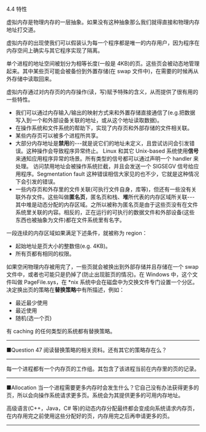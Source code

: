 4.4 特性

虚拟内存是物理内存的一层抽象。如果没有这种抽象那么我们就得直接和物理内存地址打交道。

虚拟内存的出现使我们可以假装认为每一个程序都是唯一的内存用户，因为程序在内存空间上确实与其它程序实现了隔离。

单个进程的地址空间被划分为相等长度\(一般是 4KB\)的页。这些页会被动态地管理起来。其中某些页可能会被备份到外置存储\(在 swap 文件中\)，在需要的时候再从外存储中读取回来。

虚拟内存通过对内存页的内存操作\(读，写\)赋予特殊的含义，从而提供了很有用的一些特性。

* 我们可以通过内存输入/输出的映射方式来和外置存储直接通信了\(e.g.把数据写入到一个和外部设备关联的地址，或从这个地址读取数据\)。
* 在操作系统和文件系统的帮助下，实现了内存页和外部存储的文件相关联。
* 某些内存页可以被多个进程所共享。
* 大部分内存地址是**禁用**的---就是说它们的地址未定义，且尝试访问会引发错误。这种操作会导致程序异常终止。
  Linux 和其它 Unix-based 系统使用**信号**来通知应用程序异常的场景。所有类型的信号都可以通过声明一个 handler 来处理。
  访问禁用地址会被操作系统拦截，并且会发送一个 SIGSEGV 信号给应用程序。Segmentation fault 这种错误相信大家见的也不少，它就是这种情况下会引发的错误。
* 一些内存页和外存里的文件关联\(可执行文件自身，库等\)，但还有一些没有关联外存文件。这些叫做**匿名页**，匿名页和栈、**堆**所代表的内存区域所关联---其中堆是动态分配的内存区域。之所以被称为匿名页是由于这些页没有在文件系统里关联的内容。相反的，正在运行的可执行的数据文件和外部设备\(这些东西也被抽象为文件\)都在文件系统里有名字。

一段连续的内存区域如果满足下述条件，就被称为 region：

* 起始地址是页大小的整数倍\(e.g. 4KB\)。
* 所有页都有相同的权限。

如果空闲物理内存被用完了，一些页就会被换出到外部存储并且存储在一个 swap 文件中，或者也可能只是扔掉了\(防止出现脏页的情况\)。在 Windows 中，这个文件叫做 PageFile.sys，在  \*nix 系统中会在磁盘中为交换文件专门设置一个分区。决定换出页的策略在**替换策略**中有所描述，例如：

* 最近最少使用
* 最近使用
* 随机\(选一个页\)

有 caching 的任何类型的系统都有替换策略。

---

■Question 47 阅读替换策略的相关资料。还有其它的策略存在么？

---

每一个进程都有一个内存页的工作组。其包含了该进程当前在内存里的页的记录。

---

■Allocation 当一个进程需要更多内存时会发生什么？它自己没有办法获得更多的页，所以会向操作系统请求更多页。系统会为其提供更多的可用内存地址。

高级语言\(C++，Java，C\# 等\)的动态内存分配最终都会变成向系统请求内存页，在内存用完之前使用这些分配好的页，内存用完之后再申请更多的页。

---



